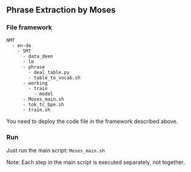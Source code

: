 ## Phrase Extraction by Moses

### File framework

```
NMT
  - en-de
    - SMT
      - data_deen
      - lm
      - phrase
        - deal_table.py
        - table_to_vocab.sh
      - working
        - train
          - model
      - Moses_main.sh
      - tok_tc_bpe.sh
      - train.sh
```

You need to deploy the code file in the framework described above.

### Run

Just run the main script: `Moses_main.sh` 

Note: Each step in the main script is executed separately, not together.

